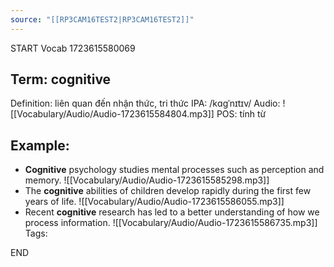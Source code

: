 ```yaml
---
source: "[[RP3CAM16TEST2|RP3CAM16TEST2]]"
---
```

START
Vocab
1723615580069
## Term: cognitive
Definition: liên quan đến nhận thức, tri thức
IPA: /kɑɡˈnɪtɪv/
Audio: ![[Vocabulary/Audio/Audio-1723615584804.mp3]]
POS: tính từ
## Example:
- **Cognitive** psychology studies mental processes such as perception and memory.
    ![[Vocabulary/Audio/Audio-1723615585298.mp3]] 
- The **cognitive** abilities of children develop rapidly during the first few years of life.
     ![[Vocabulary/Audio/Audio-1723615586055.mp3]]
- Recent **cognitive** research has led to a better understanding of how we process information.
     ![[Vocabulary/Audio/Audio-1723615586735.mp3]] 
Tags:

END
